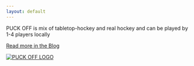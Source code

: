 ```yaml
---
layout: default
---
```



<p class="center">
    <span class="puckoff">PUCK OFF</span> is mix of tabletop-hockey and real hockey and can be played by 1-4 players locally
</p>

<p class="center"><a href="{% post_url 2017-09-02-puck-of-site-is-live %}">Read more in the Blog</a></p>

<div class="row">
    <div class="twelve columns">
        <a href="{{ site.github.url }}/assets/images/wallpapers/Puck Off Wallpaper (Banner)_md.png" class="progressive replace">
            <img src="{{ site.github.url }}/assets/images/wallpapers/Puck Off Wallpaper (Banner)_sm.png" class="preview u-full-width dropshadow" alt="PUCK OFF LOGO"  />
        </a>
    </div>
</div>

<script type="text/javascript" src="{{ "/assets/js/pages/index.js" | relative_url }}"></script>